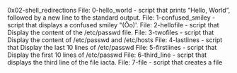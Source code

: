 0x02-shell_redirections
File: 0-hello_world - script that prints “Hello, World”, followed by a new line to the standard output.
File: 1-confused_smiley - script that displays a confused smiley "(Ôo)'.
File: 2-hellofile - script that Display the content of the /etc/passwd file.
File: 3-twofiles - script that Display the content of /etc/passwd and /etc/hosts
File: 4-lastlines - script that Display the last 10 lines of /etc/passwd
File: 5-firstlines - script that Display the first 10 lines of /etc/passwd
File: 6-third_line - script that displays the third line of the file iacta.
File: 7-file - script that creates a file
